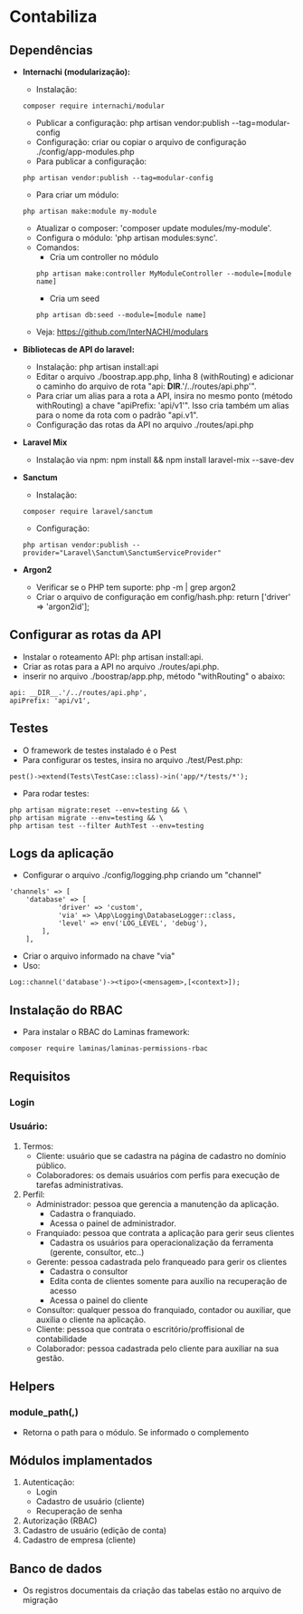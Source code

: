 # Contabiliza

## Dependências
- **Internachi (modularização):**
    - Instalação: 
    ```
    composer require internachi/modular
    ```
    - Publicar a configuração: php artisan vendor:publish --tag=modular-config
    - Configuração: criar ou copiar o arquivo de configuração ./config/app-modules.php
    - Para publicar a configuração: 
    ```
    php artisan vendor:publish --tag=modular-config
    ```
    - Para criar um módulo: 
    ```
    php artisan make:module my-module
    ```
    - Atualizar o composer: 'composer update modules/my-module'.
    - Configura o módulo: 'php artisan modules:sync'.
    - Comandos: 
        - Cria um controller no módulo
        ```
        php artisan make:controller MyModuleController --module=[module name]
        ```
        - Cria um seed
        ```
        php artisan db:seed --module=[module name]
        ```
    - Veja: https://github.com/InterNACHI/modulars

- **Bibliotecas de API do laravel:**
    - Instalação: php artisan install:api
    - Editar o arquivo ./boostrap.app.php, linha 8 (withRouting) e adicionar o caminho do arquivo de rota "api: __DIR__.'/../routes/api.php'".
    - Para criar um alias para a rota a API, insira no mesmo ponto (método withRouting) a chave "apiPrefix: 'api/v1'". Isso cria também um alias para o nome da rota com o padrão "api.v1".
    - Configuração das rotas da API no arquivo ./routes/api.php

- **Laravel Mix**
    - Instalação via npm: npm install && npm install laravel-mix --save-dev

- **Sanctum**
    - Instalação:
    ```
    composer require laravel/sanctum
    ```
    - Configuração: 
    ```
    php artisan vendor:publish --provider="Laravel\Sanctum\SanctumServiceProvider"
    ```
    

- **Argon2**
    - Verificar se o PHP tem suporte: php -m | grep argon2
    - Criar o arquivo de configuração em config/hash.php: return ['driver' => 'argon2id'];

## Configurar as rotas da API
- Instalar o roteamento API: php artisan install:api.
- Criar as rotas para a API no arquivo ./routes/api.php.
- inserir no arquivo ./boostrap/app.php, método "withRouting" o abaixo:
```
api: __DIR__.'/../routes/api.php',
apiPrefix: 'api/v1',
```
## Testes
- O framework de testes instalado é o Pest
- Para configurar os testes, insira no arquivo ./test/Pest.php:
```
pest()->extend(Tests\TestCase::class)->in('app/*/tests/*');
```
- Para rodar testes: 
```
php artisan migrate:reset --env=testing && \
php artisan migrate --env=testing && \
php artisan test --filter AuthTest --env=testing
```
## Logs da aplicação
- Configurar o arquivo ./config/logging.php criando um "channel"
```
'channels' => [
    'database' => [
            'driver' => 'custom',
            'via' => \App\Logging\DatabaseLogger::class,
            'level' => env('LOG_LEVEL', 'debug'),
        ],
    ],
```
- Criar o arquivo informado na chave "via"
- Uso: 
```
Log::channel('database')-><tipo>(<mensagem>,[<context>]);
```

## Instalação do RBAC
- Para instalar o RBAC do Laminas framework:
```
composer require laminas/laminas-permissions-rbac
```

## Requisitos
### Login


### Usuário:
1) Termos:
    - Cliente: usuário que se cadastra na página de cadastro no domínio público.
    - Colaboradores: os demais usuários com perfis para execução de tarefas administrativas.
2) Perfil:
    - Administrador: pessoa que gerencia a manutenção da aplicação.
        - Cadastra o franquiado.
        - Acessa o painel de administrador.
    - Franquiado: pessoa que contrata a aplicação para gerir seus clientes
        - Cadastra os usuários para operacionalização da ferramenta (gerente, consultor, etc..)
    - Gerente: pessoa cadastrada pelo franqueado para gerir os clientes
        - Cadastra o consultor
        - Edita conta de clientes somente para auxílio na recuperação de acesso
        - Acessa o painel do cliente
    - Consultor: qualquer pessoa do franquiado, contador ou auxiliar, que auxilia o cliente na aplicação. 
    - Cliente: pessoa que contrata o escritório/proffisional de contabilidade
    - Colaborador: pessoa cadastrada pelo cliente para auxiliar na sua gestão. 

## Helpers
### module_path(<nome-modulo>,<complemento>)
- Retorna o path para o módulo. Se informado o complemento

## Módulos implamentados
1) Autenticação:
    - Login
    - Cadastro de usuário (cliente)
    - Recuperação de senha
2) Autorização (RBAC)
3) Cadastro de usuário (edição de conta)
4) Cadastro de empresa (cliente)

## Banco de dados
- Os registros documentais da criação das tabelas estão no arquivo de migração